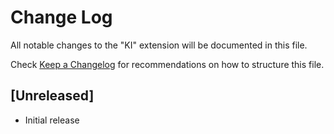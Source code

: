 # Change Log

All notable changes to the "KI" extension will be documented in this file.

Check [Keep a Changelog](http://keepachangelog.com/) for recommendations on how to structure this file.

## [Unreleased]

- Initial release